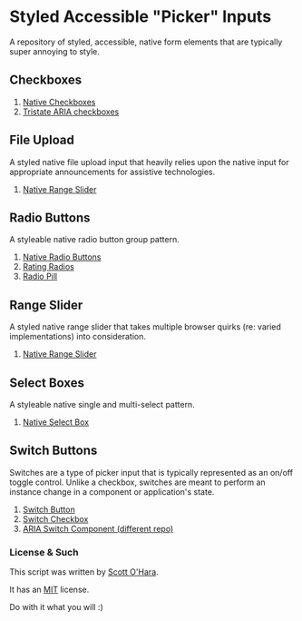 # Styled Accessible "Picker" Inputs

A repository of styled, accessible, native form elements that are typically super annoying to style.  

## Checkboxes
1. [Native Checkboxes](src/native-checkbox/)
2. [Tristate ARIA checkboxes](#!)  

## File Upload
A styled native file upload input that heavily relies upon the native input for appropriate announcements for assistive technologies.  
1. [Native Range Slider](src/native-range)  

## Radio Buttons
A styleable native radio button group pattern.  
1. [Native Radio Buttons](src/native-radio)  
2. [Rating Radios](src/native-radio--rating)  
3. [Radio Pill](src/native-radio--pill)  

## Range Slider
A styled native range slider that takes multiple browser quirks (re: varied implementations) into consideration.  
1. [Native Range Slider](src/native-range)  

## Select Boxes
A styleable native single and multi-select pattern.  
1. [Native Select Box](src/native-select)  

## Switch Buttons  
Switches are a type of picker input that is typically represented as an on/off toggle control.  Unlike a checkbox, switches are meant to perform an instance change in a component or application's state.  
1. [Switch Button](src/switch--checkbox/)
2. [Switch Checkbox](src/switch--button/)
3. [ARIA Switch Component (different repo)](https://github.com/scottaohara/aria-switch-button)


### License & Such
This script was written by [Scott O'Hara](https://twitter.com/scottohara).

It has an [MIT](https://github.com/scottaohara/accessible-components/blob/master/LICENSE.md) license.

Do with it what you will :)
